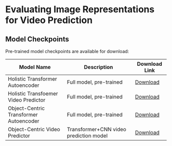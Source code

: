 # Evaluating Image Representations for Video Prediction

## Model Checkpoints

Pre-trained model checkpoints are available for download:

| Model Name                              | Description                        | Download Link                                                                 |
|------------------------------------------|------------------------------------|-------------------------------------------------------------------------------|
| Holistic Transformer Autoencoder         | Full model, pre-trained            | [Download](https://drive.google.com/file/d/1vSGL5gKd0gg-oCyQZrpQkq2Y_0cmYaVG/view?usp=drive_link) |
| Holistic Transfoemer Video Predictor     | Full model, pre-trained        | [Download](https://drive.google.com/file/d/13rD0fjN3t65-H-PTetBSIc6pnPNSPHGI/view?usp=drive_link) |
| Object-Centric Transformer Autoencoder   | Full model, pre-trained            | [Download]() |
| Object-Centric Video Predictor           | Transformer+CNN video prediction model  | [Download]()|



